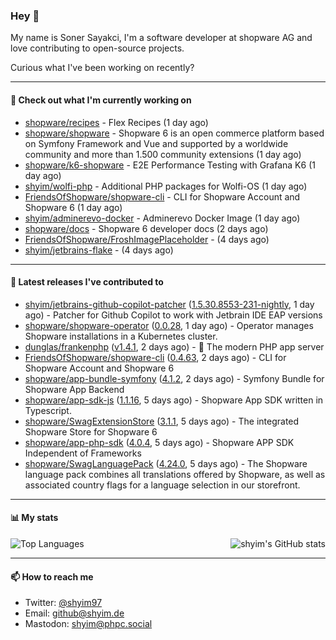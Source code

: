 ### Hey 👋

My name is Soner Sayakci, I'm a software developer at shopware AG and love contributing to open-source projects.

Curious what I've been working on recently?

---

#### 👷 Check out what I'm currently working on

- [shopware/recipes](https://github.com/shopware/recipes) - Flex Recipes (1 day ago)
- [shopware/shopware](https://github.com/shopware/shopware) - Shopware 6 is an open commerce platform based on Symfony Framework and Vue and supported by a worldwide community and more than 1.500 community extensions (1 day ago)
- [shopware/k6-shopware](https://github.com/shopware/k6-shopware) - E2E Performance Testing with Grafana K6 (1 day ago)
- [shyim/wolfi-php](https://github.com/shyim/wolfi-php) - Additional PHP packages for Wolfi-OS (1 day ago)
- [FriendsOfShopware/shopware-cli](https://github.com/FriendsOfShopware/shopware-cli) - CLI for Shopware Account and Shopware 6 (1 day ago)
- [shyim/adminerevo-docker](https://github.com/shyim/adminerevo-docker) - Adminerevo Docker Image (1 day ago)
- [shopware/docs](https://github.com/shopware/docs) - Shopware 6 developer docs (2 days ago)
- [FriendsOfShopware/FroshImagePlaceholder](https://github.com/FriendsOfShopware/FroshImagePlaceholder) -  (4 days ago)
- [shyim/jetbrains-flake](https://github.com/shyim/jetbrains-flake) -  (4 days ago)

---

#### 🔭 Latest releases I've contributed to

- [shyim/jetbrains-github-copilot-patcher](https://github.com/shyim/jetbrains-github-copilot-patcher) ([1.5.30.8553-231-nightly](https://github.com/shyim/jetbrains-github-copilot-patcher/releases/tag/1.5.30.8553-231-nightly), 1 day ago) - Patcher for Github Copilot to work with Jetbrain IDE EAP versions
- [shopware/shopware-operator](https://github.com/shopware/shopware-operator) ([0.0.28](https://github.com/shopware/shopware-operator/releases/tag/0.0.28), 1 day ago) - Operator manages Shopware installations in a Kubernetes cluster.
- [dunglas/frankenphp](https://github.com/dunglas/frankenphp) ([v1.4.1](https://github.com/dunglas/frankenphp/releases/tag/v1.4.1), 2 days ago) - 🧟 The modern PHP app server
- [FriendsOfShopware/shopware-cli](https://github.com/FriendsOfShopware/shopware-cli) ([0.4.63](https://github.com/FriendsOfShopware/shopware-cli/releases/tag/0.4.63), 2 days ago) - CLI for Shopware Account and Shopware 6
- [shopware/app-bundle-symfony](https://github.com/shopware/app-bundle-symfony) ([4.1.2](https://github.com/shopware/app-bundle-symfony/releases/tag/4.1.2), 2 days ago) - Symfony Bundle for Shopware App Backend
- [shopware/app-sdk-js](https://github.com/shopware/app-sdk-js) ([1.1.16](https://github.com/shopware/app-sdk-js/releases/tag/1.1.16), 5 days ago) - Shopware App SDK written in Typescript.
- [shopware/SwagExtensionStore](https://github.com/shopware/SwagExtensionStore) ([3.1.1](https://github.com/shopware/SwagExtensionStore/releases/tag/3.1.1), 5 days ago) - The integrated Shopware Store for Shopware 6
- [shopware/app-php-sdk](https://github.com/shopware/app-php-sdk) ([4.0.4](https://github.com/shopware/app-php-sdk/releases/tag/4.0.4), 5 days ago) - Shopware APP SDK Independent of Frameworks
- [shopware/SwagLanguagePack](https://github.com/shopware/SwagLanguagePack) ([4.24.0](https://github.com/shopware/SwagLanguagePack/releases/tag/4.24.0), 5 days ago) - The Shopware language pack combines all translations offered by Shopware, as well as associated country flags for a language selection in our storefront.

---

#### 📊 My stats

<img align="right" alt="shyim's GitHub stats" src="https://github-readme-stats.vercel.app/api?username=shyim&count_private=1&show_icons=true&" />

![Top Languages](https://github-readme-stats.vercel.app/api/top-langs/?username=shyim)

---

#### 📫 How to reach me

- Twitter: [@shyim97](https://twitter.com/shyim97)
- Email: [github@shyim.de](mailto://github@shyim.de)
- Mastodon: <a rel="me" href="https://phpc.social/@shyim">shyim@phpc.social</a>

